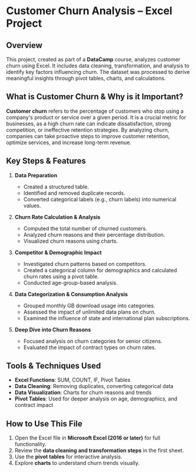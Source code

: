 # Customer Churn Analysis – Excel Project

## Overview
This project, created as part of a **DataCamp** course, analyzes customer churn using Excel. It includes data cleaning, transformation, and analysis to identify key factors influencing churn. The dataset was processed to derive meaningful insights through pivot tables, charts, and calculations.

## What is Customer Churn & Why is it Important?
**Customer churn** refers to the percentage of customers who stop using a company's product or service over a given period. It is a crucial metric for businesses, as a high churn rate can indicate dissatisfaction, strong competition, or ineffective retention strategies. By analyzing churn, companies can take proactive steps to improve customer retention, optimize services, and increase long-term revenue.

## Key Steps & Features
1. **Data Preparation**
   - Created a structured table.
   - Identified and removed duplicate records.
   - Converted categorical labels (e.g., churn labels) into numerical values.

2. **Churn Rate Calculation & Analysis**
   - Computed the total number of churned customers.
   - Analyzed churn reasons and their percentage distribution.
   - Visualized churn reasons using charts.

3. **Competitor & Demographic Impact**
   - Investigated churn patterns based on competitors.
   - Created a categorical column for demographics and calculated churn rates using a pivot table.
   - Conducted age-group-based analysis.

4. **Data Categorization & Consumption Analysis**
   - Grouped monthly GB download usage into categories.
   - Assessed the impact of unlimited data plans on churn.
   - Examined the influence of state and international plan subscriptions.

5. **Deep Dive into Churn Reasons**
   - Focused analysis on churn categories for senior citizens.
   - Evaluated the impact of contract types on churn rates.

## Tools & Techniques Used
- **Excel Functions**: SUM, COUNT, IF, Pivot Tables
- **Data Cleaning**: Removing duplicates, converting categorical data
- **Data Visualization**: Charts for churn reasons and trends
- **Pivot Tables**: Used for deeper analysis on age, demographics, and contract impact

## How to Use This File
1. Open the Excel file in **Microsoft Excel (2016 or later)** for full functionality.
2. Review the **data cleaning and transformation steps** in the first sheet.
3. Use the **pivot tables** for interactive analysis.
4. Explore **charts** to understand churn trends visually.
